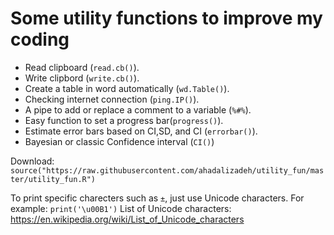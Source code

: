 # Some utility functions  to improve my coding
* Read clipboard (`read.cb()`).
* Write clipbord (`write.cb()`).
* Create a table in word automatically (`wd.Table()`).
* Checking internet connection (`ping.IP()`).
* A pipe to add or replace a comment to a variable (`%#%`).
* Easy function to set a progress bar(`progress()`).
* Estimate error bars based on CI,SD, and CI (`errorbar()`).
* Bayesian or classic Confidence interval (`CI()`)



Download:     
`source("https://raw.githubusercontent.com/ahadalizadeh/utility_fun/master/utility_fun.R")`

To print specific charecters such as `±`, just use Unicode characters. For example: `print('\u00B1')`
List of Unicode characters: https://en.wikipedia.org/wiki/List_of_Unicode_characters
